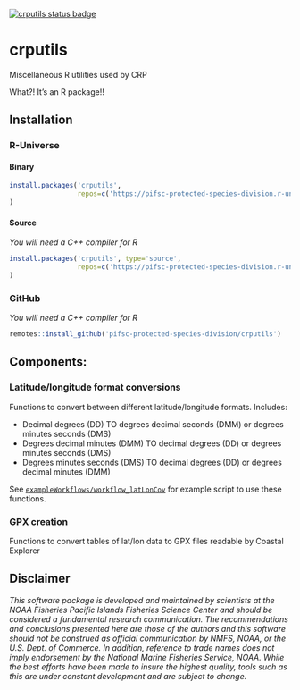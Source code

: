 <!-- README.md is generated from README.Rmd. Please edit that file -->

[![crputils status
badge](https://pifsc-protected-species-division.r-universe.dev/badges/crputils)](https://pifsc-protected-species-division.r-universe.dev/crputils)

# crputils

Miscellaneous R utilities used by CRP

What?! It’s an R package!!

## Installation

### R-Universe

#### Binary

``` r
install.packages('crputils', 
                 repos=c('https://pifsc-protected-species-division.r-universe.dev','https://cloud.r-project.org')
)
```

#### Source

*You will need a C++ compiler for R*

``` r
install.packages('crputils', type='source', 
                 repos=c('https://pifsc-protected-species-division.r-universe.dev','https://cloud.r-project.org')
)
```

### GitHub

*You will need a C++ compiler for R*

``` r
remotes::install_github('pifsc-protected-species-division/crputils')
```

## Components:

### Latitude/longitude format conversions

Functions to convert between different latitude/longitude formats.
Includes:

-   Decimal degrees (DD) TO degrees decimal seconds (DMM) or degrees
    minutes seconds (DMS)
-   Degrees decimal minutes (DMM) TO decimal degrees (DD) or degrees
    minutes seconds (DMS)
-   Degrees minutes seconds (DMS) TO decimal degrees (DD) or degrees
    decimal minutes (DMM)

See
[`exampleWorkflows/workflow_latLonCov`](https://github.com/PIFSC-Protected-Species-Division/crputils/blob/main/exampleWorkflows/workflow_latLonConv.R)
for example script to use these functions.

### GPX creation

Functions to convert tables of lat/lon data to GPX files readable by
Coastal Explorer

## Disclaimer

*This software package is developed and maintained by scientists at the
NOAA Fisheries Pacific Islands Fisheries Science Center and should be
considered a fundamental research communication. The recommendations and
conclusions presented here are those of the authors and this software
should not be construed as official communication by NMFS, NOAA, or the
U.S. Dept. of Commerce. In addition, reference to trade names does not
imply endorsement by the National Marine Fisheries Service, NOAA. While
the best efforts have been made to insure the highest quality, tools
such as this are under constant development and are subject to change.*
